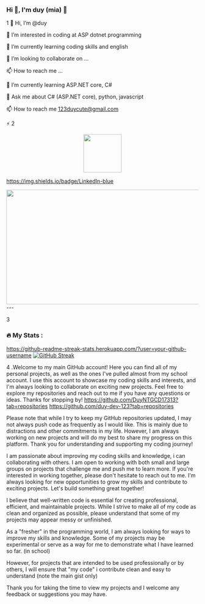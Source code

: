 ### Hi 👋, I'm duy (mia) 👋
1
👋 Hi, I’m @duy

👀 I’m interested in coding at ASP dotnet programming

🌱 I’m currently learning coding skills and english

💞️ I’m looking to collaborate on ...

📫 How to reach me ...

🌱 I’m currently learning ASP.NET core, C#

💬 Ask me about C# (ASP.NET core), python, javascript

📫 How to reach me 123duycute@gmail.com

⚡
2

<div id="header" align="center">
  <img src="https://media.giphy.com/media/M9gbBd9nbDrOTu1Mqx/giphy.gif" width="100"/>
</div>

https://img.shields.io/badge/LinkedIn-blue

<div align="center">
  <img src="https://media.giphy.com/media/dWesBcTLavkZuG35MI/giphy.gif" width="600" height="300"/>
</div>
---

3

### :fire: My Stats :
https://github-readme-streak-stats.herokuapp.com/?user=your-github-username
[![GitHub Streak](http://github-readme-streak-stats.herokuapp.com?user=your-github-username&theme=dark&background=000000)](https://git.io/streak-stats)
 
4
.Welcome to my main GitHub account! Here you can find all of my personal projects, as well as the ones I've pulled almost from my school account.
I use this account to showcase my coding skills and interests, and I'm always looking to collaborate on exciting new projects. Feel free to explore my repositories and reach out to me if you have any questions or ideas. Thanks for stopping by! 
https://github.com/DuyNTGCD17313?tab=repositories
https://github.com/duy-dev-123?tab=repositories

Please note that while I try to keep my GitHub repositories updated, I may not always push code as frequently as I would like. 
This is mainly due to distractions and other commitments in my life. 
However, I am always working on new projects and will do my best to share my progress on this platform. Thank you for understanding and supporting my coding journey!

I am passionate about improving my coding skills and knowledge, i can collaborating with others. I am open to working with both small and large groups on projects that challenge me and push me to learn more.
If you're interested in working together, please don't hesitate to reach out to me. I'm always looking for new opportunities to grow my skills and contribute to exciting projects. Let's build something great together!

I believe that well-written code is essential for creating professional, efficient, and maintainable projects. While I strive to make all of my code as clean and organized as possible, please understand that some of my projects may appear messy or unfinished.

As a "fresher" in the programming world, I am always looking for ways to improve my skills and knowledge. Some of my projects may be experimental or serve as a way for me to demonstrate what I have learned so far. (in school)

However, for projects that are intended to be used professionally or by others, I will ensure that "my code" i contribute clean and easy to understand (note the main gist only)

Thank you for taking the time to view my projects and I welcome any feedback or suggestions you may have.
